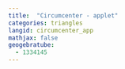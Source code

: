 ```yaml
---
title:  "Circumcenter - applet"
categories: triangles
langid: circumcenter_app
mathjax: false
geogebratube:
  - 1334145
---
```


<div style="height:600px; width:800px; margin: auto;" id="applet_container1334145"></div>

